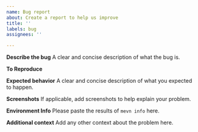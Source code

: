 ```yaml
---
name: Bug report
about: Create a report to help us improve
title: ''
labels: bug
assignees: ''

---
```


**Describe the bug**
A clear and concise description of what the bug is.

**To Reproduce**
<!--Steps to reproduce the behavior:-->

**Expected behavior**
A clear and concise description of what you expected to happen.

**Screenshots**
If applicable, add screenshots to help explain your problem.

**Environment Info**
Please paste the results of `mevn info` here.

**Additional context**
Add any other context about the problem here.
